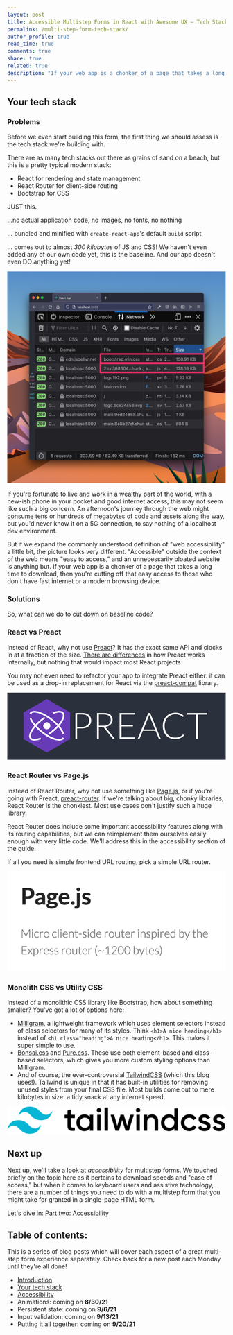 ```yaml
---
layout: post
title: Accessible Multistep Forms in React with Awesome UX – Tech Stack
permalink: /multi-step-form-tech-stack/
author_profile: true
read_time: true
comments: true
share: true
related: true
description: "If your web app is a chonker of a page that takes a long time to download, then you're cutting off easy access to those without fast internet."
---
```


## Your tech stack

### Problems

Before we even start building this form, the first thing we should assess is the tech stack we're building with. 

There are as many tech stacks out there as grains of sand on a beach, but this is a pretty typical modern stack: 

- React for rendering and state management
- React Router for client-side routing
- Bootstrap for CSS

JUST this. 

...no actual application code, no images, no fonts, no nothing

... bundled and minified with `create-react-app`'s default `build` script 

... comes out to almost *300 kilobytes* of JS and CSS! We haven't even added any of our own code yet, this is the baseline. And our app doesn't even DO anything yet!

![Browser network tab showing downloaded file sizes for a React app](/assets/img/cra-router-bootstrap.png)

If you're fortunate to live and work in a wealthy part of the world, with a new-ish phone in your pocket and good internet access, this may not seem like such a big concern. An afternoon's journey through the web might consume tens or hundreds of megabytes of code and assets along the way, but you'd never know it on a 5G connection, to say nothing of a localhost dev environment.

But if we expand the commonly understood definition of "web accessibility" a little bit, the picture looks very different. "Accessible" outside the context of the web means "easy to access," and an unnecessarily bloated website is anything but. If your web app is a chonker of a page that takes a long time to download, then you're cutting off that easy access to those who don't have fast internet or a modern browsing device.

### Solutions

So, what can we do to cut down on baseline code? 

### React vs Preact

Instead of React, why not use [Preact](https://preactjs.com/)? It has the exact same API and clocks in at a fraction of the size. [There are differences](https://preactjs.com/guide/v10/differences-to-react) in how Preact works internally, but nothing that would impact most React projects. 

You may not even need to refactor your app to integrate Preact either: it can be used as a drop-in replacement for React via the [preact-compat](https://github.com/preactjs/preact-compat) library. 

![Preact logo](/assets/img/preact.png)

### React Router vs Page.js

Instead of React Router, why not use something like [Page.js](https://github.com/visionmedia/page.js/), or if you're going with Preact, [preact-router](https://github.com/preactjs/preact-router). If we're talking about big, chonky libraries, React Router is the chonkiest. Most use cases don't justify such a huge library. 

React Router does include some important accessibility features along with its routing capabilities, but we can reimplement them ourselves easily enough with very little code. We'll address this in the accessibility section of the guide. 

If all you need is simple frontend URL routing, pick a simple URL router. 

<img class="border border-solid border-black mx-auto" src="/assets/img/pagejs.png" alt="Page.js logo">

### Monolith CSS vs Utility CSS

Instead of a monolithic CSS library like Bootstrap, how about something smaller? You've got a lot of options here: 

- [Milligram](https://milligram.io/), a lightweight framework which uses element selectors instead of class selectors for many of its styles. Think `<h1>A nice heading</h1>` instead of `<h1 class="heading">A nice heading</h1>`. This makes it super simple to use. 
- [Bonsai.css](https://www.bonsaicss.com/) and [Pure.css](https://purecss.io/). These use both element-based and class-based selectors, which gives you more custom styling options than Milligram.
- And of course, the ever-controversial [TailwindCSS](https://github.com/tailwindlabs/tailwindcss) (which this blog uses!). Tailwind is unique in that it has built-in utilities for removing unused styles from your final CSS file. Most builds come out to mere kilobytes in size: a tidy snack at any internet speed.

<img class="border border-solid border-black py-10 px-12" src="/assets/img/tailwind.svg" alt="Tailwind CSS logo">


## Next up

Next up, we'll take a look at *accessibility* for multistep forms. We touched briefly on the topic here as it pertains to download speeds and "ease of access," but when it comes to keyboard users and assistive technology, there are a number of things you need to do with a multistep form that you might take for granted in a single-page HTML form. 

Let's dive in: [Part two: Accessibility](/multi-step-form-accessibility/)

## Table of contents:

This is a series of blog posts which will cover each aspect of a great multi-step form experience separately. Check back for a new post each Monday until they're all done!

- [Introduction](/multi-step-form-intro)
- [Your tech stack](/multi-step-form-tech-stack/)
- [Accessibility](/multi-step-form-accessibility/)
- Animations: coming on **8/30/21**
- Persistent state: coming on **9/6/21**
- Input validation: coming on **9/13/21**
- Putting it all together: coming on **9/20/21**
